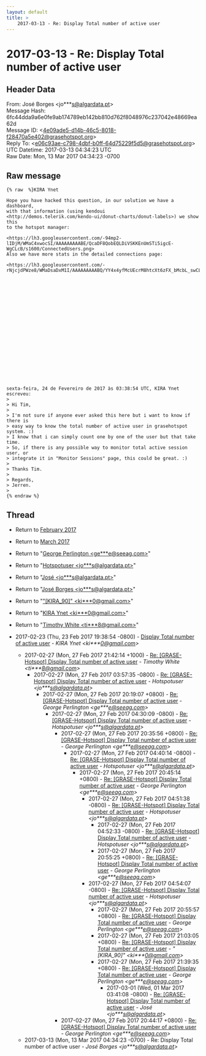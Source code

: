 ```yaml
---
layout: default
title: >
    2017-03-13 - Re: Display Total number of active user
---
```


# 2017-03-13 - Re: Display Total number of active user

## Header Data

From: José Borges \<jo***s@algardata.pt\><br>
Message Hash: 6fc44dda9a6e0fe9ab174789eb142bb810d762f8048976c237042e48669ea62d<br>
Message ID: \<4e09ade5-d14b-46c5-8018-f28470a5e402@grasehotspot.org\><br>
Reply To: \<e06c93ae-c798-4dbf-b0ff-64d75229f5d5@grasehotspot.org\><br>
UTC Datetime: 2017-03-13 04:34:23 UTC<br>
Raw Date: Mon, 13 Mar 2017 04:34:23 -0700<br>

## Raw message

```
{% raw  %}KIRA Ynet

Hope you have hacked this question, in our solution we have a dashboard, 
with that information (using kendoui 
<http://demos.telerik.com/kendo-ui/donut-charts/donut-labels>) we show this 
to the hotspot manager: 

<https://lh3.googleusercontent.com/-94mp2-lIDjM/WMaC4xwocSI/AAAAAAAAABE/QcaDF8QobEQLDiVSKKEnUmSTi5igcE-WgCLcB/s1600/ConnectedUsers.png>
Also we have more stats in the detailed connections page:

<https://lh3.googleusercontent.com/-rNjcjdPWze8/WMaDsaDxM1I/AAAAAAAAABQ/YY4x4yfMcUEcrM8htcXt6zFX_bMcbL_swCLcB/s1600/ConnectedUsersList.png>





















sexta-feira, 24 de Fevereiro de 2017 às 03:38:54 UTC, KIRA Ynet escreveu:
>
> Hi Tim, 
>
> I'm not sure if anyone ever asked this here but i want to know if there is 
> easy way to know the total number of active user in grasehotspot system. :)
> I know that i can simply count one by one of the user but that take time. 
> So, if there is any possible way to monitor total active session user, or 
> integrate it in "Monitor Sessions" page, this could be great. :)
>
> Thanks Tim.
>
> Regards, 
> Jerren.
>
{% endraw %}
```

## Thread

+ Return to [February 2017](/archive/2017/02)
+ Return to [March 2017](/archive/2017/03)

+ Return to "[George Perlington <ge***e<span>@</span>seeag.com>](/authors/ge___e_at_seeag_com)"
+ Return to "[Hotspotuser <jo***s<span>@</span>algardata.pt>](/authors/jo___s_at_algardata_pt)"
+ Return to "[José <jo***s<span>@</span>algardata.pt>](/authors/jo___s_at_algardata_pt)"
+ Return to "[José Borges <jo***s<span>@</span>algardata.pt>](/authors/jo___s_at_algardata_pt)"
+ Return to "["[KIRA_90]" <ki***0<span>@</span>gmail.com>](/authors/ki___0_at_gmail_com)"
+ Return to "[KIRA Ynet <ki***0<span>@</span>gmail.com>](/authors/ki___0_at_gmail_com)"
+ Return to "[Timothy White <ti***8<span>@</span>gmail.com>](/authors/ti___8_at_gmail_com)"

+ 2017-02-23 (Thu, 23 Feb 2017 19:38:54 -0800) - [Display Total number of active user](/archive/2017/02/6bb2617a887167102c5ed4ecb89226ae045f6b6485571b353bde59dbe072286b) - _KIRA Ynet \<ki***0@gmail.com\>_
  + 2017-02-27 (Mon, 27 Feb 2017 21:42:14 +1000) - [Re: [GRASE-Hotspot] Display Total number of active user](/archive/2017/02/51bd4fec11b715df1e92889274b2e36e1888dc4a0b48265a24bdaf5d65bf5de9) - _Timothy White \<ti***8@gmail.com\>_
    + 2017-02-27 (Mon, 27 Feb 2017 03:57:35 -0800) - [Re: [GRASE-Hotspot] Display Total number of active user](/archive/2017/02/27ef611d278d3a9f0872ffcfe3eba6c7e6d54b4d0f96e38f8751a50c2fa3e37e) - _Hotspotuser \<jo***s@algardata.pt\>_
      + 2017-02-27 (Mon, 27 Feb 2017 20:19:07 +0800) - [Re: [GRASE-Hotspot] Display Total number of active user](/archive/2017/02/3e278df2dfb6070ab621a813c3257b5894253dfbcc9defcaa36397637a68f0cc) - _George Perlington \<ge***e@seeag.com\>_
        + 2017-02-27 (Mon, 27 Feb 2017 04:30:09 -0800) - [Re: [GRASE-Hotspot] Display Total number of active user](/archive/2017/02/6b250fd9a2db1e13faf61ea31fc28b97113a38706dec71dfb4ec2abfe1826cb5) - _Hotspotuser \<jo***s@algardata.pt\>_
          + 2017-02-27 (Mon, 27 Feb 2017 20:35:56 +0800) - [Re: [GRASE-Hotspot] Display Total number of active user](/archive/2017/02/d14d3c77005aba376952f3a8133d220104728cb858f47782576d7010c594578b) - _George Perlington \<ge***e@seeag.com\>_
            + 2017-02-27 (Mon, 27 Feb 2017 04:40:14 -0800) - [Re: [GRASE-Hotspot] Display Total number of active user](/archive/2017/02/8366c463df17bf50218f3a0e433e6027f36f171d871b2ca40480e2ce51b24c49) - _Hotspotuser \<jo***s@algardata.pt\>_
              + 2017-02-27 (Mon, 27 Feb 2017 20:45:14 +0800) - [Re: [GRASE-Hotspot] Display Total number of active user](/archive/2017/02/22bd8ed9e50473337af1a00d163513ecb594f931b82844a3631686f569d775f5) - _George Perlington \<ge***e@seeag.com\>_
                + 2017-02-27 (Mon, 27 Feb 2017 04:51:38 -0800) - [Re: [GRASE-Hotspot] Display Total number of active user](/archive/2017/02/713b6307f6e7b232d100b31c3fc900880eb8828afd03e067a1a4f4a1674bd705) - _Hotspotuser \<jo***s@algardata.pt\>_
                  + 2017-02-27 (Mon, 27 Feb 2017 04:52:33 -0800) - [Re: [GRASE-Hotspot] Display Total number of active user](/archive/2017/02/41f51b17175796f168580d5b068716ffff4afa11b382713e001193368f70afa7) - _Hotspotuser \<jo***s@algardata.pt\>_
                  + 2017-02-27 (Mon, 27 Feb 2017 20:55:25 +0800) - [Re: [GRASE-Hotspot] Display Total number of active user](/archive/2017/02/d0944be2cccdbfb3dc77462430f018a604bd4c59f0dfe41489a415bfdbc1996a) - _George Perlington \<ge***e@seeag.com\>_
                + 2017-02-27 (Mon, 27 Feb 2017 04:54:07 -0800) - [Re: [GRASE-Hotspot] Display Total number of active user](/archive/2017/02/d27c7f1f6fadf30bab045a5ae8d5f694db0fb9fe0e1e5f4c0d8a32cb2f532355) - _Hotspotuser \<jo***s@algardata.pt\>_
                  + 2017-02-27 (Mon, 27 Feb 2017 20:55:57 +0800) - [Re: [GRASE-Hotspot] Display Total number of active user](/archive/2017/02/00e35d630fbac059b47b711c9dc9d7af6bf8f2dddbb4487c30cac9f9e52ba5dd) - _George Perlington \<ge***e@seeag.com\>_
                  + 2017-02-27 (Mon, 27 Feb 2017 21:03:05 +0800) - [Re: [GRASE-Hotspot] Display Total number of active user](/archive/2017/02/83d85c50a6b49eb5becd1a60fad8faba7c5579bdad58fd1c51523df0e96be6f4) - _"[KIRA_90]" \<ki***0@gmail.com\>_
                  + 2017-02-27 (Mon, 27 Feb 2017 21:39:35 +0800) - [Re: [GRASE-Hotspot] Display Total number of active user](/archive/2017/02/02c0444de424154f79b5019c89bf8530a350dbe68fad2f4260ce837d70b734e7) - _George Perlington \<ge***e@seeag.com\>_
                    + 2017-03-01 (Wed, 01 Mar 2017 03:41:08 -0800) - [Re: [GRASE-Hotspot] Display Total number of active user](/archive/2017/03/b7316e8cb765ffbb875e5f38745d47621585446f36ef34b5b6446520e110fdfa) - _José \<jo***s@algardata.pt\>_
          + 2017-02-27 (Mon, 27 Feb 2017 20:44:17 +0800) - [Re: [GRASE-Hotspot] Display Total number of active user](/archive/2017/02/b7877686436d08302ddd53830d36930f86061ae02a048cb3c314256d3ebc2b00) - _George Perlington \<ge***e@seeag.com\>_
  + 2017-03-13 (Mon, 13 Mar 2017 04:34:23 -0700) - Re: Display Total number of active user - _José Borges \<jo***s@algardata.pt\>_


